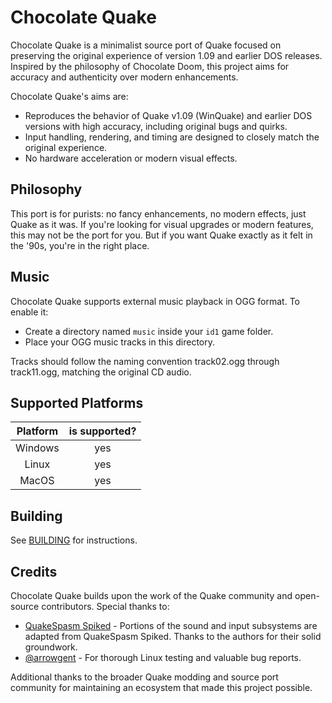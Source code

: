 # Chocolate Quake

Chocolate Quake is a minimalist source port of Quake focused on preserving the
original experience of version 1.09 and earlier DOS releases. Inspired by the
philosophy of Chocolate Doom, this project aims for accuracy and authenticity
over modern enhancements.

Chocolate Quake's aims are:

* Reproduces the behavior of Quake v1.09 (WinQuake) and earlier DOS versions
  with high accuracy, including original bugs and quirks.
* Input handling, rendering, and timing are designed to closely match the
  original experience.
* No hardware acceleration or modern visual effects.

## Philosophy

This port is for purists: no fancy enhancements, no modern effects, just Quake
as it was. If you're looking for visual upgrades or modern features, this may
not be the port for you. But if you want Quake exactly as it felt in the '90s,
you're in the right place.

## Music

Chocolate Quake supports external music playback in OGG format. To enable it:

* Create a directory named `music` inside your `id1` game folder.
* Place your OGG music tracks in this directory.

Tracks should follow the naming convention track02.ogg through track11.ogg,
matching the original CD audio.

## Supported Platforms

| Platform | is supported? |
|:--------:|:-------------:|
| Windows  |      yes      |
|  Linux   |      yes      |
|  MacOS   |      yes      |

## Building
See [BUILDING](./BUILDING.md) for instructions.

## Credits

Chocolate Quake builds upon the work of the Quake community and open-source
contributors. Special thanks to:

* [QuakeSpasm Spiked](https://github.com/Shpoike/Quakespasm) - Portions of the
  sound and input subsystems are adapted from QuakeSpasm Spiked. Thanks to the
  authors for their solid groundwork.
* [@arrowgent](https://github.com/arrowgent) - For thorough Linux testing and
  valuable bug reports.

Additional thanks to the broader Quake modding and source port community for
maintaining an ecosystem that made this project possible.

